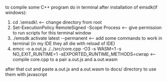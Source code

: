 to compile some C++ program do in terminal after installation of emsdk(if windows):
1. cd .\emsdk\                                                                   <-- change directory from root
2. Set-ExecutionPolicy RemoteSigned -Scope Process                               <-- give permission to run scripts for this terminal window
3. ./emsdk activate latest --permanent                                           <-- add some commands to work in terminal (in my IDE they all die with reload of IDE)
4. emcc -o a.out.js ./../src/core.cpp -O3 -s WASM=1 -s NO_EXIT_RUNTIME=1  -sEXPORTED_RUNTIME_METHODS=cwrap        <-- compile core.cpp to a pair a.out.js and a.out.wasm

after that cut and paste a.out.js and a.out.wasm to docs/ directory to use them with javascript
